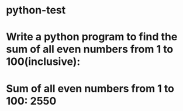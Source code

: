 #
# python-test
# 

# 
# Write a python program to find the sum of all even numbers from 1 to 100(inclusive):
# 

#
# 
# Sum of all even numbers from 1 to 100:  2550
# 


